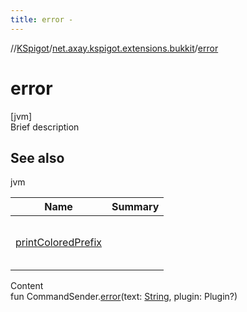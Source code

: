 ```yaml
---
title: error -
---
```

//[KSpigot](../index.md)/[net.axay.kspigot.extensions.bukkit](index.md)/[error](error.md)



# error  
[jvm]  
Brief description  


## See also  
  
jvm  
  
|  Name|  Summary| 
|---|---|
| [printColoredPrefix](print-colored-prefix.md)| <br><br><br><br>
  
  
Content  
fun CommandSender.[error](error.md)(text: [String](https://kotlinlang.org/api/latest/jvm/stdlib/kotlin/-string/index.html), plugin: Plugin?)  



